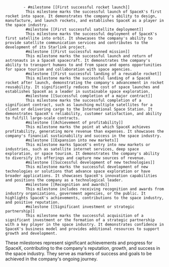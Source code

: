 			- #milestone [[First successful rocket launch]]
			 This milestone marks the successful launch of SpaceX's first rocket into space. It demonstrates the company's ability to design, manufacture, and launch rockets, and establishes SpaceX as a player in the space industry.
			 #milestone [[First successful satellite deployment]]
			 This milestone marks the successful deployment of SpaceX's first satellite into orbit. It showcases the company's ability to provide satellite communication services and contributes to the development of its Starlink project.
			 #milestone [[First successful manned mission]]
			 This milestone marks the successful launch and return of astronauts in a SpaceX spacecraft. It demonstrates the company's ability to transport humans to and from space and opens opportunities for space tourism and collaboration with space agencies.
			 #milestone [[First successful landing of a reusable rocket]]
			 This milestone marks the successful landing of a SpaceX rocket after launch, demonstrating the company's advancement in rocket reusability. It significantly reduces the cost of space launches and establishes SpaceX as a leader in sustainable space exploration.
			 #milestone [[Successful completion of a major contract]]
			 This milestone marks the successful completion of a significant contract, such as launching multiple satellites for a client or delivering cargo to the International Space Station. It demonstrates SpaceX's reliability, customer satisfaction, and ability to fulfill large-scale contracts.
			 #milestone [[Achievement of profitability]]
			 This milestone marks the point at which SpaceX achieves profitability, generating more revenue than expenses. It showcases the company's financial sustainability and success in the space industry.
			 #milestone [[Expansion into new markets]]
			 This milestone marks SpaceX's entry into new markets or industries, such as satellite internet services, deep space exploration, or space tourism. It demonstrates the company's ability to diversify its offerings and capture new sources of revenue.
			 #milestone [[Successful development of new technologies]]
			 This milestone marks the successful development of new technologies or solutions that advance space exploration or have broader applications. It showcases SpaceX's innovation capabilities and positions the company as a technological leader.
			 #milestone [[Recognition and awards]]
			 This milestone includes receiving recognition and awards from industry organizations, government agencies, or the public. It highlights SpaceX's achievements, contributions to the space industry, and positive reputation.
			 #milestone [[Significant investment or strategic partnership]]
			 This milestone marks the successful acquisition of a significant investment or the formation of a strategic partnership with a key player in the space industry. It demonstrates confidence in SpaceX's business model and provides additional resources to support growth and development.

These milestones represent significant achievements and progress for SpaceX, contributing to the company's reputation, growth, and success in the space industry. They serve as markers of success and goals to be achieved in the company's ongoing journey.



